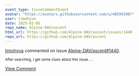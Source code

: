 ```yaml
---
event_type: IssueCommentEvent
avatar: "https://avatars.githubusercontent.com/u/48594398?"
user: timohyva
date: 2025-01-05
repo_name: Alpine-DAV/ascent
html_url: https://github.com/Alpine-DAV/ascent/issues/1440
repo_url: https://github.com/Alpine-DAV/ascent
---
```


<a href='https://github.com/timohyva' target='_blank'>timohyva</a> commented on issue <a href='https://github.com/Alpine-DAV/ascent/issues/1440' target='_blank'>Alpine-DAV/ascent#1440</a>.

<small>After searching, I get some clues about this issue. ...</small>

<a href='https://github.com/Alpine-DAV/ascent/issues/1440' target='_blank'>View Comment</a>